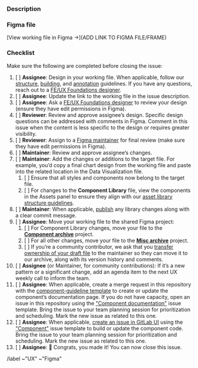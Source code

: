 <!--
Start by choosing one of the following based on the nature of your contribution:
   - For changes to an existing file, duplicate the general template (https://www.figma.com/file/v7I3e2CqmRagoi5jSzjROQ/Title-group-project-1337) to the UX Foundations Figma project (https://www.figma.com/files/project/8421515/UX-Foundation). Update the file name and cover details (this new file is considered the “working file”). Make changes in the working file to detached instances of a component, or copy/paste from designs in the original (target) file.
   - For additions, duplicate the template that is most relevant (https://www.figma.com/files/project/5846042/Templates) to the project that also is the most relevant. For example, a file making a change to the component library would belong in the UX Foundations project. Update the file name and cover details (this new file is considered the “working file”) and proceed with the design.
   - For community contributions, create a new file in your drafts.

To move a duplicate file:
Open the duplicate, then use the dropdown next to the file name to select
“Move to Project…” and select the desired project as the new location. The duplicate is now the “working file.”
-->

### Description

<!-- Add a short description of your contribution. Consider adding
a checklist of variations, states, and breakpoints to the description so that reviewers can be sure to cross reference everything that has been completed. -->

### Figma file

<!-- Before pasting the link to your Figma file/frame, in the file sharing settings, make sure that “anyone with the link” can view. -->

[View working file in Figma →](ADD LINK TO FIGMA FILE/FRAME)

### Checklist

Make sure the following are completed before closing the issue:

1. [ ] **Assignee**: Design in your working file. When applicable, follow our 
   [structure][structure], [building][building], and [annotation][annotation] guidelines. If you have any questions, reach out to a [FE/UX Foundations designer][foundations-team].
1. [ ] **Assignee**: Update the link to the working file in the issue 
   description.
1. [ ] **Assignee**: Ask a [FE/UX Foundations designer][foundations-team]
   to review your design (ensure they have edit permissions in Figma).
1. [ ] **Reviewer**: Review and approve assignee’s design. Specific design 
   questions can be addressed with comments in Figma. Comment in this issue when the content is less specific to the design or requires greater visibility.
1. [ ] **Reviewer**: Assign to a [Figma maintainer][figma-maintainer]
   for final review (make sure they have edit permissions in Figma).
1. [ ] **Maintainer**: Review and approve assignee’s changes.
1. [ ] **Maintainer**: Add the changes or additions to the target file. For 
   example, you’d copy a final chart design from the working file and paste into the related location in the Data Visualization file.
     1. [ ] Ensure that all styles and components now belong to the target file.
     1. [ ] For changes to the **Component Library** file, view the components in the Assets panel to ensure they align with our [asset library structure guidelines][structure].
1. [ ] **Maintainer**: When applicable, [publish][publishing] any library 
   changes along with a clear commit message.
1. [ ] **Assignee**: Move your working file to the shared Figma project:
     1. [ ] For Component Library changes, move your file to the [**Component archive**][component-archive] project.
     1. [ ] For all other changes, move your file to the [**Misc archive**][misc-archive] project.
     1. [ ] If you’re a community contributor, we ask that you [transfer ownership of your draft file](https://help.figma.com/hc/en-us/articles/360040530853) to the maintainer so they can move it to our archive, along with its version history and comments.
1. [ ] **Assignee** (or Maintainer, for community contributions): If it’s a new
   pattern or a significant change, add an agenda item to the next UX weekly call to inform the team.
1. [ ] **Assignee**: When applicable, create a merge request in this repository 
   with the [component-guideline template][component-guideline-template]
   to create or update the component’s documentation page. If you do not have capacity, open an issue in this repository using the ["Component documentation"][pajamas-component-documentation-template] issue template. Bring the issue to your team planning session for prioritization and scheduling. Mark the new issue as related to this one.
1. [ ] **Assignee**: When applicable, [create an issue in GitLab UI][new-gitlab-ui-issue] using the ["Component"][gitlab-ui-component-template] issue template to build or update the component code. Bring the issue to your team planning session for prioritization and scheduling. Mark the new issue as related to this one.
1. [ ] **Assignee**: 🎉 Congrats, you made it! You can now close this issue.

/label ~"UX" ~"Figma"

[annotation]: https://gitlab.com/gitlab-org/gitlab-services/design.gitlab.com/-/blob/main/doc/pajamas-ui-kit.md#adding-descriptions-notes-and-annotations
[building]: https://gitlab.com/gitlab-org/gitlab-services/design.gitlab.com/-/blob/main/doc/pajamas-ui-kit.md#building-components
[foundations-team]: https://about.gitlab.com/company/team/?department=fe-ux-foundations-team
[figma-maintainer]: https://about.gitlab.com/handbook/engineering/projects/#design.gitlab.com
[publishing]: https://gitlab.com/gitlab-org/gitlab-services/design.gitlab.com/-/blob/main/doc/pajamas-ui-kit.md#publishing-changes
[structure]: https://gitlab.com/gitlab-org/gitlab-services/design.gitlab.com/-/blob/main/doc/pajamas-ui-kit.md#structure
[component-guideline-template]: https://gitlab.com/gitlab-org/gitlab-services/design.gitlab.com/-/blob/main/.gitlab/merge_request_templates/component-guideline.md
[component-archive]: https://www.figma.com/files/project/5472112/Component-archive
[misc-archive]: https://www.figma.com/files/project/10620392/Misc-archive
[new-gitlab-ui-issue]: https://gitlab.com/gitlab-org/gitlab-ui/-/issues/new
[gitlab-ui-component-template]: https://gitlab.com/gitlab-org/gitlab-ui/-/issues/new?issuable_template=Component
[pajamas-component-documentation-template]: https://gitlab.com/gitlab-org/gitlab-services/design.gitlab.com/-/issues/new?issuable_template=Component%20documentation

